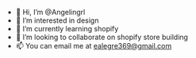 - 👋 Hi, I’m @Angelingrl
- 👀 I’m interested in design
- 🌱 I’m currently learning shopify
- 💞️ I’m looking to collaborate on shopify store building
- 📫 You can email me at ealegre369@gmail.com

<!---
Angelingrl/Angelingrl is a ✨ special ✨ repository because its `README.md` (this file) appears on your GitHub profile.
You can click the Preview link to take a look at your changes.
--->
